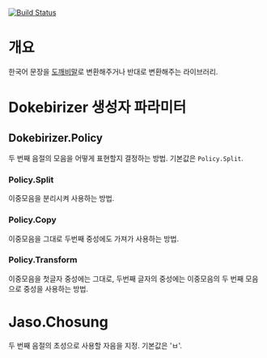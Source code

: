 [![Build Status](https://travis-ci.org/crizin/dokebirizer.svg?branch=master)](https://travis-ci.org/crizin/dokebirizer)

# 개요

한국어 문장을 [도깨비말](https://namu.wiki/w/%EB%8F%84%EA%B9%A8%EB%B9%84%EB%A7%90)로 변환해주거나 반대로 변환해주는 라이브러리.

# Dokebirizer 생성자 파라미터

## Dokebirizer.Policy

두 번째 음절의 모음을 어떻게 표현할지 결정하는 방법. 기본값은 `Policy.Split`.

### Policy.Split
이중모음을 분리시켜 사용하는 방법.

### Policy.Copy
이중모음을 그대로 두번째 중성에도 가져가 사용하는 방법.

### Policy.Transform
이중모음을 첫글자 중성에는 그대로, 두번째 글자의 중성에는 이중모음의 두 번째 모음으로 중성을 사용하는 방법.

# Jaso.Chosung

두 번째 음절의 초성으로 사용할 자음을 지정. 기본값은 'ㅂ'.
